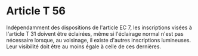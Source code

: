 # Article T 56

Indépendamment des dispositions de l'article EC 7, les inscriptions visées à l'article T 31 doivent être éclairées, même si l'éclairage normal n'est pas nécessaire lorsque, au voisinage, il existe d'autres inscriptions lumineuses. Leur visibilité doit être au moins égale à celle de ces dernières.
